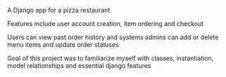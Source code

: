 A Django app for a pizza restaurant

Features include user account creation, item ordering and checkout

Users can view past order history and systems admins can add or delete menu items and update order statuses

Goal of this project was to familiarize myself with classes, instantiation, model relationships and essential django features
